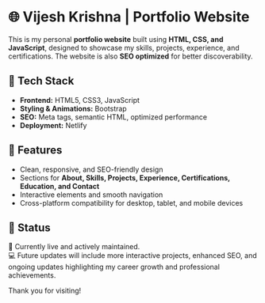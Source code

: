 # 🌐 Vijesh Krishna | Portfolio Website

This is my personal **portfolio website** built using **HTML, CSS, and JavaScript**, designed to showcase my skills, projects, experience, and certifications. 
The website is also **SEO optimized** for better discoverability.



## 🧰 Tech Stack

- **Frontend:** HTML5, CSS3, JavaScript  
- **Styling & Animations:** Bootstrap  
- **SEO:** Meta tags, semantic HTML, optimized performance  
- **Deployment:** Netlify  



## 🚀 Features

- Clean, responsive, and SEO-friendly design  
- Sections for **About, Skills, Projects, Experience, Certifications, Education, and Contact**  
- Interactive elements and smooth navigation  
- Cross-platform compatibility for desktop, tablet, and mobile devices  

## 🌟 Status

🚧 Currently live and actively maintained.  
💻 Future updates will include more interactive projects, enhanced SEO, and ongoing updates highlighting my career growth and professional achievements.


Thank you for visiting!
